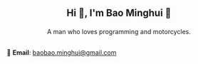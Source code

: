 ## <p align="center">Hi 👋, I'm Bao Minghui 👋</p>
<p align="center">A man who loves programming and motorcycles.</p>

## 

📧 **Email**: [baobao.minghui@gmail.com](mailto:baobao.minghui@gmail.com)  
<!--
**bbcdabao/bbcdabao** is a ✨ _special_ ✨ repository because its `README.md` (this file) appears on your GitHub profile.

Here are some ideas to get you started:

- 🔭 I’m currently working on ...
- 🌱 I’m currently learning ...
- 👯 I’m looking to collaborate on ...
- 🤔 I’m looking for help with ...
- 💬 Ask me about ...
- 📫 How to reach me: ...
- 😄 Pronouns: ...
- ⚡ Fun fact: ...
-->
